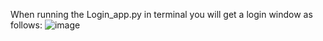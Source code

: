 When running the Login_app.py in terminal you will get a login window as follows:
![image](https://github.com/user-attachments/assets/87010871-bab0-442b-8d7d-9df434d54f7d)
